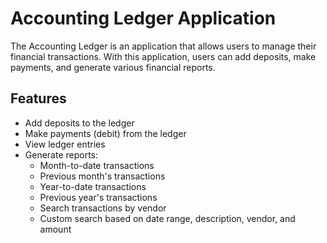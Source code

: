 # Accounting Ledger Application 

The Accounting Ledger is an application that allows users to manage their financial transactions.
With this application, users can add deposits, make payments, and generate various financial reports.

## Features

- Add deposits to the ledger
- Make payments (debit) from the ledger
- View ledger entries
- Generate reports:
  - Month-to-date transactions
  - Previous month's transactions
  - Year-to-date transactions
  - Previous year's transactions
  - Search transactions by vendor
  - Custom search based on date range, description, vendor, and amount
